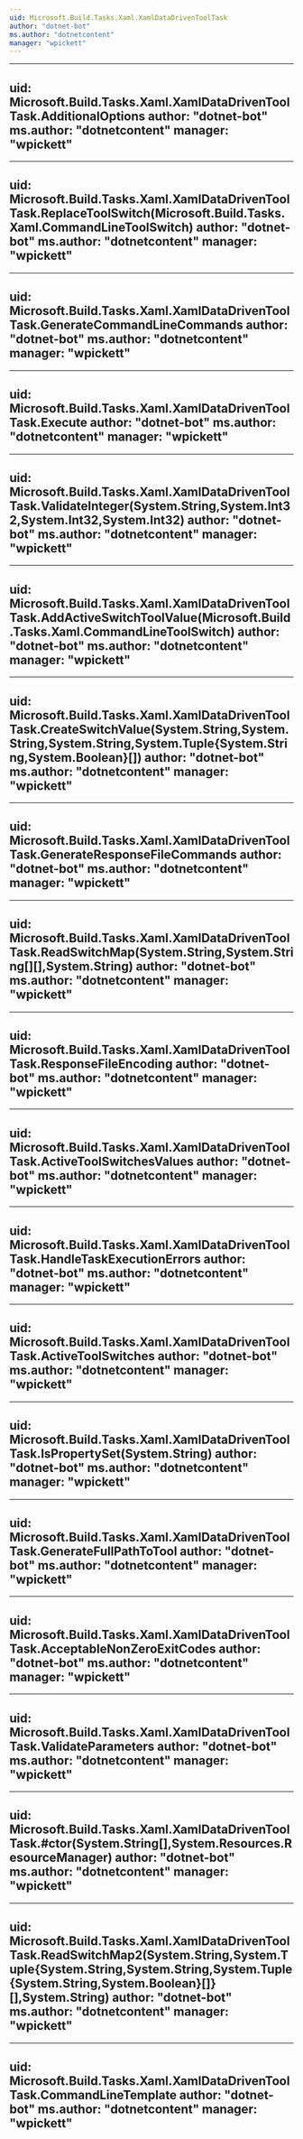 ```yaml
---
uid: Microsoft.Build.Tasks.Xaml.XamlDataDrivenToolTask
author: "dotnet-bot"
ms.author: "dotnetcontent"
manager: "wpickett"
---
```


---
uid: Microsoft.Build.Tasks.Xaml.XamlDataDrivenToolTask.AdditionalOptions
author: "dotnet-bot"
ms.author: "dotnetcontent"
manager: "wpickett"
---

---
uid: Microsoft.Build.Tasks.Xaml.XamlDataDrivenToolTask.ReplaceToolSwitch(Microsoft.Build.Tasks.Xaml.CommandLineToolSwitch)
author: "dotnet-bot"
ms.author: "dotnetcontent"
manager: "wpickett"
---

---
uid: Microsoft.Build.Tasks.Xaml.XamlDataDrivenToolTask.GenerateCommandLineCommands
author: "dotnet-bot"
ms.author: "dotnetcontent"
manager: "wpickett"
---

---
uid: Microsoft.Build.Tasks.Xaml.XamlDataDrivenToolTask.Execute
author: "dotnet-bot"
ms.author: "dotnetcontent"
manager: "wpickett"
---

---
uid: Microsoft.Build.Tasks.Xaml.XamlDataDrivenToolTask.ValidateInteger(System.String,System.Int32,System.Int32,System.Int32)
author: "dotnet-bot"
ms.author: "dotnetcontent"
manager: "wpickett"
---

---
uid: Microsoft.Build.Tasks.Xaml.XamlDataDrivenToolTask.AddActiveSwitchToolValue(Microsoft.Build.Tasks.Xaml.CommandLineToolSwitch)
author: "dotnet-bot"
ms.author: "dotnetcontent"
manager: "wpickett"
---

---
uid: Microsoft.Build.Tasks.Xaml.XamlDataDrivenToolTask.CreateSwitchValue(System.String,System.String,System.String,System.Tuple{System.String,System.Boolean}[])
author: "dotnet-bot"
ms.author: "dotnetcontent"
manager: "wpickett"
---

---
uid: Microsoft.Build.Tasks.Xaml.XamlDataDrivenToolTask.GenerateResponseFileCommands
author: "dotnet-bot"
ms.author: "dotnetcontent"
manager: "wpickett"
---

---
uid: Microsoft.Build.Tasks.Xaml.XamlDataDrivenToolTask.ReadSwitchMap(System.String,System.String[][],System.String)
author: "dotnet-bot"
ms.author: "dotnetcontent"
manager: "wpickett"
---

---
uid: Microsoft.Build.Tasks.Xaml.XamlDataDrivenToolTask.ResponseFileEncoding
author: "dotnet-bot"
ms.author: "dotnetcontent"
manager: "wpickett"
---

---
uid: Microsoft.Build.Tasks.Xaml.XamlDataDrivenToolTask.ActiveToolSwitchesValues
author: "dotnet-bot"
ms.author: "dotnetcontent"
manager: "wpickett"
---

---
uid: Microsoft.Build.Tasks.Xaml.XamlDataDrivenToolTask.HandleTaskExecutionErrors
author: "dotnet-bot"
ms.author: "dotnetcontent"
manager: "wpickett"
---

---
uid: Microsoft.Build.Tasks.Xaml.XamlDataDrivenToolTask.ActiveToolSwitches
author: "dotnet-bot"
ms.author: "dotnetcontent"
manager: "wpickett"
---

---
uid: Microsoft.Build.Tasks.Xaml.XamlDataDrivenToolTask.IsPropertySet(System.String)
author: "dotnet-bot"
ms.author: "dotnetcontent"
manager: "wpickett"
---

---
uid: Microsoft.Build.Tasks.Xaml.XamlDataDrivenToolTask.GenerateFullPathToTool
author: "dotnet-bot"
ms.author: "dotnetcontent"
manager: "wpickett"
---

---
uid: Microsoft.Build.Tasks.Xaml.XamlDataDrivenToolTask.AcceptableNonZeroExitCodes
author: "dotnet-bot"
ms.author: "dotnetcontent"
manager: "wpickett"
---

---
uid: Microsoft.Build.Tasks.Xaml.XamlDataDrivenToolTask.ValidateParameters
author: "dotnet-bot"
ms.author: "dotnetcontent"
manager: "wpickett"
---

---
uid: Microsoft.Build.Tasks.Xaml.XamlDataDrivenToolTask.#ctor(System.String[],System.Resources.ResourceManager)
author: "dotnet-bot"
ms.author: "dotnetcontent"
manager: "wpickett"
---

---
uid: Microsoft.Build.Tasks.Xaml.XamlDataDrivenToolTask.ReadSwitchMap2(System.String,System.Tuple{System.String,System.String,System.Tuple{System.String,System.Boolean}[]}[],System.String)
author: "dotnet-bot"
ms.author: "dotnetcontent"
manager: "wpickett"
---

---
uid: Microsoft.Build.Tasks.Xaml.XamlDataDrivenToolTask.CommandLineTemplate
author: "dotnet-bot"
ms.author: "dotnetcontent"
manager: "wpickett"
---
